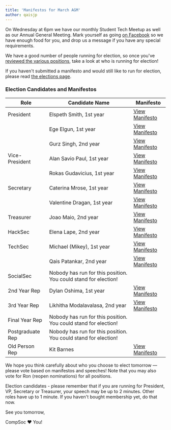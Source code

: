 ```yaml
---
title: 'Manifestos for March AGM'
author: qaisjp
---
```


On Wednesday at 6pm we have our monthly Student Tech Meetup as well as our Annual General Meeting. Mark yourself as going [on Facebook](https://www.facebook.com/events/408493869580985/?ref=46) so we have enough food for you, and drop us a message if you have any special requirements.

We have a good number of people running for election, so once you've [reviewed the various positions](/elections), take a look at who is running for election!

If you haven't submitted a manifesto and would still like to run for election, please read [the elections page](/elections).

### Election Candidates and Manifestos

| Role             | Candidate Name                                                  | Manifesto                                                                                            |
| ---------------- | --------------------------------------------------------------- | ---------------------------------------------------------------------------------------------------- |
| President        | Elspeth Smith, 1st year                                         | [View Manifesto](https://drive.google.com/open?id=1JxmgGp_jKWhE-J9zz9JTHFaltBrPriFV)                 |
|                  | Ege Elgun, 1st year                                             | [View Manifesto](https://drive.google.com/open?id=0BwDda2PoGbNNelFyNWh6X184SXhCbWNBX0huX0g0NmtJa0k4) |
|                  | Gurz Singh, 2nd year                                            | [View Manifesto](https://drive.google.com/open?id=17_Y0MMpAYzzRoXLm62xDHon4s9gqCF_e)                 |
| Vice-President   | Alan Savio Paul, 1st year                                       | [View Manifesto](https://drive.google.com/open?id=17nGyCLZgLFpBwpbv0HGc6a9fy2B4yYuW)                 |
|                  | Rokas Gudavicius, 1st year                                      | [View Manifesto](https://drive.google.com/open?id=1eYn8uaKrS6zWK_lHowN-ymmH6T4lh48a)                 |
| Secretary        | Caterina Mrose, 1st year                                        | [View Manifesto](https://drive.google.com/open?id=1yRvaoysyhC4Y0gjTgU8nOQ75Z1Odf4Ex)                 |
|                  | Valentine Dragan, 1st year                                      | [View Manifesto](https://drive.google.com/open?id=1_h7sN2V3IG7S3GndkEwyksSa9tV5NNvb)                 |
| Treasurer        | Joao Maio, 2nd year                                             | [View Manifesto](https://drive.google.com/open?id=1RLwDB1vUa3oNz_fkDSfgtVQSMhkXUvUP)                 |
| HackSec          | Elena Lape, 2nd year                                            | [View Manifesto](https://drive.google.com/open?id=1VHuA-uCZwXyFV0GiuzLrd5wKjkxoAjlp)                 |
| TechSec          | Michael (Mikey), 1st year                                       | [View Manifesto](https://drive.google.com/open?id=1Zy4yJfWn2ewiU74_rvUZonUYLxaSolfq)                 |
|                  | Qais Patankar, 2nd year                                         | [View Manifesto](https://drive.google.com/open?id=1l75igPg3ghS_EHS6VZ42wKzcVpLjbjy7)                 |
| SocialSec        | Nobody has run for this position. You could stand for election! |
| 2nd Year Rep     | Dylan Oshima, 1st year                                          | [View Manifesto](https://drive.google.com/open?id=1Y5Siw6C7HpEZH6hqKrjE4N2P5JihjLIw)                 |
| 3rd Year Rep     | Likhitha Modalavalasa, 2nd year                                 | [View Manifesto](https://drive.google.com/file/d/1mOfiZTe-LfG_vdFzayy-6cx2XpQA26pf/view?usp=sharing) |
| Final Year Rep   | Nobody has run for this position. You could stand for election! |
| Postgraduate Rep | Nobody has run for this position. You could stand for election! |
| Old Person Rep   | Kit Barnes                                                      | [View Manifesto](https://drive.google.com/open?id=18lLUAfPrTr6_7ZXiBjbONeMktrkZUXkz)                 |

We hope you think carefully about who you choose to elect tomorrow — please vote based on manifestos and speeches! Note that you may also vote for Ron (reopen nominations) for all positions.

Election candidates - please remember that if you are running for President, VP, Secretary or Treasurer, your speech may be up to 2 minutes. Other roles have up to 1 minute. If you haven't bought membership yet, do that now.

See you tomorrow,

CompSoc ❤️ You!
